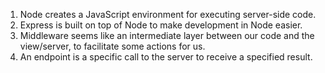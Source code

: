 1. Node creates a JavaScript environment for executing server-side code.
2. Express is built on top of Node to make development in Node easier.
3. Middleware seems like an intermediate layer between our code and the view/server, to facilitate some actions for us.
4. An endpoint is a specific call to the server to receive a specified result.
